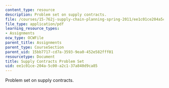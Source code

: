 ```yaml
---
content_type: resource
description: Problem set on supply contracts.
file: /courses/15-762j-supply-chain-planning-spring-2011/ee1c01ce204a5c00a2c137a840d9ca85_MIT15_762JS11_assn02.pdf
file_type: application/pdf
learning_resource_types:
- Assignments
ocw_type: OCWFile
parent_title: Assignments
parent_type: CourseSection
parent_uid: 15bb7717-cd7a-3593-9ea0-452e582fff01
resourcetype: Document
title: Supply Contracts Problem Set
uid: ee1c01ce-204a-5c00-a2c1-37a840d9ca85
---
```

Problem set on supply contracts.

